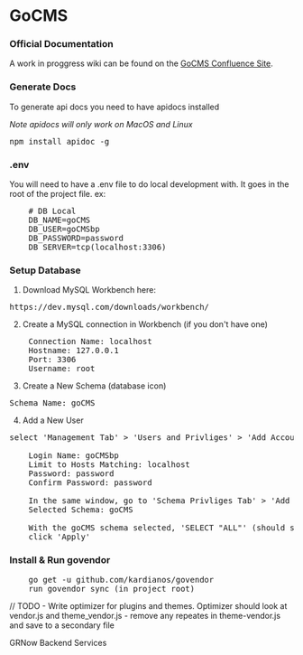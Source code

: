 <h1>GoCMS</h1>

<h3>Official Documentation</h3>
<p>A work in proggress wiki can be found on the <a href="https://menklab.atlassian.net/wiki/spaces/GW/overview" target="_blank">GoCMS Confluence Site</a>.</p>

<h3>Generate Docs</h3>
<p>To generate api docs you need to have apidocs installed</p>
<em>Note apidocs will only work on MacOS and Linux</em>
<pre>npm install apidoc -g</pre>

<h3>.env</h3>
<p>You will need to have a .env file to do local development with. It goes in the root of the project file. ex:</p>
<pre>
    # DB Local
    DB_NAME=goCMS
    DB_USER=goCMSbp
    DB_PASSWORD=password
    DB_SERVER=tcp(localhost:3306)
</pre>

<h3>Setup Database</h3>

1) Download MySQL Workbench here: 
<pre>https://dev.mysql.com/downloads/workbench/</pre>

2) Create a MySQL connection in Workbench (if you don't have one)
<pre>
    Connection Name: localhost
    Hostname: 127.0.0.1
    Port: 3306
    Username: root
</pre>

3) Create a New Schema (database icon)
<pre>Schema Name: goCMS</pre>

4) Add a New User
<pre>select 'Management Tab' > 'Users and Privliges' > 'Add Account'

    Login Name: goCMSbp
    Limit to Hosts Matching: localhost
    Password: password
    Confirm Password: password

    In the same window, go to 'Schema Privliges Tab' > 'Add Entry...'
    Selected Schema: goCMS

    With the goCMS schema selected, 'SELECT "ALL"' (should select all privliges)
    click 'Apply'
</pre>

<h3>Install & Run govendor</h3>
<pre>
    go get -u github.com/kardianos/govendor
    run govendor sync (in project root)
</pre>

// TODO - Write optimizer for plugins and themes. 
Optimizer should look at vendor.js and theme_vendor.js - remove any repeates in theme-vendor.js and save to a secondary file

GRNow Backend Services
